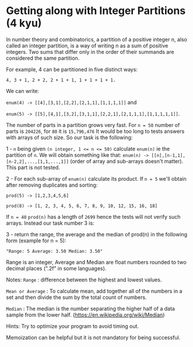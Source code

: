 # Getting along with Integer Partitions (4 kyu)

In number theory and combinatorics, a partition of a positive integer n, also called an integer partition, is a way of writing n as a sum of positive integers. Two sums that differ only in the order of their summands are considered the same partition.

For example, 4 can be partitioned in five distinct ways:

`4, 3 + 1, 2 + 2, 2 + 1 + 1, 1 + 1 + 1 + 1.`

We can write:

`enum(4) -> [[4],[3,1],[2,2],[2,1,1],[1,1,1,1]]` and

`enum(5) -> [[5],[4,1],[3,2],[3,1,1],[2,2,1],[2,1,1,1],[1,1,1,1,1]]`.

The number of parts in a partition grows very fast. For `n = 50` number of parts is `204226`, for `80` it is `15,796,476` It would be too long to tests answers with arrays of such size. So our task is the following:

1 - `n` being given `(n integer, 1 <= n <= 50)` calculate `enum(n)` ie the partition of `n`. We will obtain something like that:
`enum(n) -> [[n],[n-1,1],[n-2,2],...,[1,1,...,1]]` (order of array and sub-arrays doesn't matter). This part is not tested.

2 - For each sub-array of `enum(n)` calculate its product. If `n = 5` we'll obtain after removing duplicates and sorting:

`prod(5) -> [1,2,3,4,5,6]`

`prod(8) -> [1, 2, 3, 4, 5, 6, 7, 8, 9, 10, 12, 15, 16, 18]`

If `n = 40` `prod(n)` has a length of `2699` hence the tests will not verify such arrays. Instead our task number 3 is:

3 - return the range, the average and the median of prod(n) in the following form (example for n = 5):

`"Range: 5 Average: 3.50 Median: 3.50"`

Range is an integer, Average and Median are float numbers rounded to two decimal places (".2f" in some languages).

Notes:
`Range` : difference between the highest and lowest values.

`Mean or Average` : To calculate mean, add together all of the numbers in a set and then divide the sum by the total count of numbers.

`Median` : The median is the number separating the higher half of a data sample from the lower half. (https://en.wikipedia.org/wiki/Median)

Hints:
Try to optimize your program to avoid timing out.

Memoization can be helpful but it is not mandatory for being successful.
